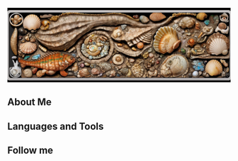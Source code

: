 ![Header](https://github.com/Natetnosova/Natetnosova/blob/main/assets/00011-1422625987.png)

## About Me

## Languages and Tools

## Follow me